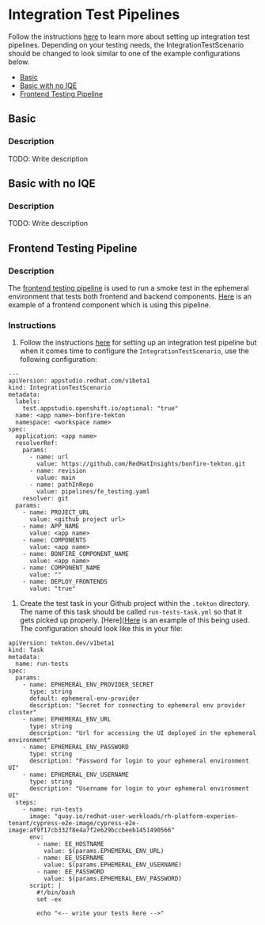 # Integration Test Pipelines

Follow the instructions [here](https://github.com/RedHatInsights/bonfire-tekton?tab=readme-ov-file#add-the-integration-test-scenario-to-your-application) to learn more about setting up integration test pipelines. Depending on your testing needs, the IntegrationTestScenario should be changed to look similar to one of the example configurations below.

- [Basic](#basic)
- [Basic with no IQE](#basic-with-no-iqe)
- [Frontend Testing Pipeline](#frontend-testing-pipeline) 

## Basic

### Description

TODO: Write description


## Basic with no IQE

### Description

TODO: Write description


## Frontend Testing Pipeline

### Description

The [frontend testing pipeline](fe_testing.yaml) is used to run a smoke test in the ephemeral environment that tests both frontend and backend components. [Here](https://github.com/RedHatInsights/insights-chrome/tree/master/.tekton/run-tests-tasks.yml) is an example of a frontend component which is using this pipeline.

### Instructions

1. Follow the instructions [here](https://github.com/RedHatInsights/bonfire-tekton/blob/main/README.md#add-the-integration-test-scenario-to-your-application) for setting up an integration test pipeline but when it comes time to configure the `IntegrationTestScenario`, use the following configuration:

```
---
apiVersion: appstudio.redhat.com/v1beta1
kind: IntegrationTestScenario
metadata:
  labels:
    test.appstudio.openshift.io/optional: "true"
  name: <app name>-bonfire-tekton
  namespace: <workspace name> 
spec:
  application: <app name> 
  resolverRef:
    params:
      - name: url
        value: https://github.com/RedHatInsights/bonfire-tekton.git
      - name: revision
        value: main
      - name: pathInRepo
        value: pipelines/fe_testing.yaml
    resolver: git
  params:
    - name: PROJECT_URL
      value: <github project url> 
    - name: APP_NAME
      value: <app name> 
    - name: COMPONENTS
      value: <app name> 
    - name: BONFIRE_COMPONENT_NAME
      value: <app name> 
    - name: COMPONENT_NAME
      value: ""
    - name: DEPLOY_FRONTENDS
      value: "true"
```

1. Create the test task in your Github project within the `.tekton` directory. The name of this task should be called `run-tests-task.yml` so that it gets picked up properly. [Here]([Here](https://github.com/RedHatInsights/insights-chrome/.tekton/run-tests-task.yml) is an example of this being used. The configuration should look like this in your file:

```
apiVersion: tekton.dev/v1beta1
kind: Task
metadata:
  name: run-tests
spec:
  params:
    - name: EPHEMERAL_ENV_PROVIDER_SECRET
      type: string
      default: ephemeral-env-provider
      description: "Secret for connecting to ephemeral env provider cluster"
    - name: EPHEMERAL_ENV_URL
      type: string
      description: "Url for accessing the UI deployed in the ephemeral environment"
    - name: EPHEMERAL_ENV_PASSWORD
      type: string
      description: "Password for login to your ephemeral environment UI"
    - name: EPHEMERAL_ENV_USERNAME
      type: string
      description: "Username for login to your ephemeral environment UI"
  steps:
    - name: run-tests
      image: "quay.io/redhat-user-workloads/rh-platform-experien-tenant/cypress-e2e-image/cypress-e2e-image:af9f17cb332f8e4a7f2e629bccbeeb1451490566"
      env:
        - name: EE_HOSTNAME
          value: $(params.EPHEMERAL_ENV_URL)
        - name: EE_USERNAME
          value: $(params.EPHEMERAL_ENV_USERNAME)
        - name: EE_PASSWORD
          value: $(params.EPHEMERAL_ENV_PASSWORD)
      script: |
        #!/bin/bash
        set -ex
        
        echo "<-- write your tests here -->"
```
